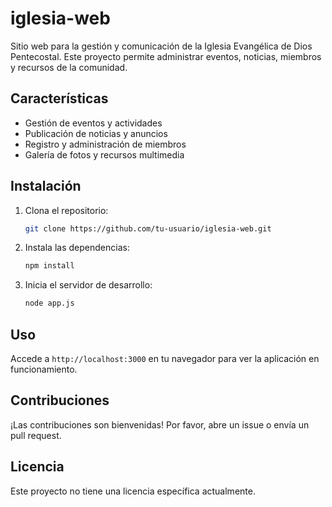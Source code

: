 # iglesia-web

Sitio web para la gestión y comunicación de la Iglesia Evangélica de Dios Pentecostal. Este proyecto permite administrar eventos, noticias, miembros y recursos de la comunidad.

## Características

- Gestión de eventos y actividades
- Publicación de noticias y anuncios
- Registro y administración de miembros
- Galería de fotos y recursos multimedia

## Instalación

1. Clona el repositorio:
   ```bash
   git clone https://github.com/tu-usuario/iglesia-web.git
   ```
2. Instala las dependencias:
   ```bash
   npm install
   ```
3. Inicia el servidor de desarrollo:
   ```bash
   node app.js
   ```

## Uso

Accede a `http://localhost:3000` en tu navegador para ver la aplicación en funcionamiento.

## Contribuciones

¡Las contribuciones son bienvenidas! Por favor, abre un issue o envía un pull request.

## Licencia

Este proyecto no tiene una licencia específica actualmente.